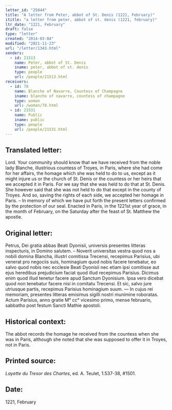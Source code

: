 ```yaml
---
letter_id: "25044"
title: "A letter from Peter, abbot of St. Denis (1221, February)"
ititle: "a letter from peter, abbot of st. denis (1221, february)"
ltr_date: "1221, February"
draft: false
type: "letter"
created: "2014-03-04"
modified: "2021-11-23"
url: "/letter/1343.html"
senders:
  - id: 21513
    name: Peter, abbot of St. Denis
    iname: peter, abbot of st. denis
    type: people
    url: /people/21513.html
receivers:
  - id: 78
    name: Blanche of Navarre, Countess of Champagne
    iname: blanche of navarre, countess of champagne
    type: woman
    url: /woman/78.html
  - id: 21531
    name: Public
    iname: public
    type: people
    url: /people/21531.html
---
```

<h2> Translated letter:</h2>Lord.  Your community should know that we have received from the noble lady Blanche, illustrious countess of Troyes, in Paris, where she had come for her affairs, the homage which she was held to do to us, except as it might injure us or the church of St. Denis or the countess or her heirs that we accepted it in Paris.  For we say that she was held to do that at St. Denis.  She however said that she was not held to do that except in the county of Troyes.   And so, saving the rights of each side, we accepted her homage in Paris. – In memory of which we have put forth the present letters confirmed by the protection of our seal.  Enacted in Paris, in the 1221st year of grace, in the month of February, on the Saturday after the feast of St. Matthew the apostle.
<h2 class="mt-4"> Original letter:</h2>Petrus, Dei gratia abbas Beati Dyonisii, universis presentes litteras inspecturis, in Domino salutem. – Noverit universitas vestra quod nos a nobili domina Blancha, illustri comitissa Trecensi, recepimus Parisius, ubi venerat pro negociis suis, hominagium quod nobis facere tenebatur, eo salvo quod nobis nec ecclesie Beati Dyonisii nec etiam ipsi comitisse aut ejus heredibus prejudicium faciat quod illud recepimus Parisius. Dicimus enim quod illud tenetur facere apud Sanctum Dyonisium. Ipsa vero dicebat quod non tenebatur facere nisi in comitatu Trecensi. Et sic, salvo jure utriusque partis, recepimus Parisius hominagium suum. — In cujus rei memoriam, presentes litteras emisimus sigilli nostri munimine roboratas.   Actum Parisius, anno gratie M° cc° vicesimo primo, mense februario, sabbatho post festum Sancti Mathie apostoli.
<h2 class="mt-4"> Historical context:</h2>The abbot records the homage he received from the countess when she was in Paris, although she noted that she was supposed to offer it in Troyes, not in Paris.
<h2 class="mt-4"> Printed source:</h2><p><em>Layette du Tresor des Chartes</em>, ed. A. Teulet, 1.537-38, #1501.</p><h2 class="mt-4"> Date:</h2>1221, February